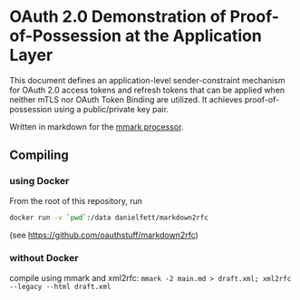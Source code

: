 # OAuth 2.0 Demonstration of Proof-of-Possession at the Application Layer

This document defines an application-level sender-constraint mechanism for
OAuth 2.0 access tokens and refresh tokens that can be applied when neither mTLS nor
OAuth Token Binding are utilized. It achieves proof-of-possession using
a public/private key pair.

Written in markdown for the [mmark processor](https://github.com/mmarkdown/mmark).

## Compiling

### using Docker
From the root of this repository, run
```bash
docker run -v `pwd`:/data danielfett/markdown2rfc
```
(see https://github.com/oauthstuff/markdown2rfc)

### without Docker
compile using mmark and xml2rfc: `mmark -2 main.md > draft.xml; xml2rfc --legacy --html draft.xml`
